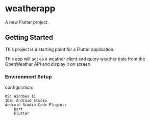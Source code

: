 # weatherapp

A new Flutter project.

## Getting Started

This project is a starting point for a Flutter application.

This app will act as a weather client and query weather data from the OpenWeather API and display it on screen.


### Environment Setup
configuration:

    OS: Windows 11
    IDE: Android Studio 
    Android Studio Code Plugins:
        Dart
        Flutter
